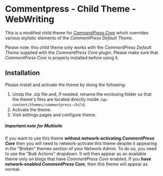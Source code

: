 Commentpress - Child Theme - WebWriting
========================

This is a modified child theme for [*CommentPress Core*](https://github.com/IFBook/commentpress-core) which overrides various stylistic elements of the *CommentPress Default Theme*.

Please note: this child theme only works with the *CommentPress Default Theme* supplied with the *CommentPress Core* plugin. Please make sure that *CommentPress Core* is properly installed before using it.

## Installation ##

Please install and activate the theme by doing the following:

1. Unzip the .zip file and, if needed, rename the enclosing folder so that the theme's files are located directly inside `/wp-content/themes/commentpress-child`.
2. Activate the theme.
3. Visit settings pages and configure theme.

##### Important note for Multisite #####

If you want to use this theme **without network-activating *CommentPress Core*** then you will need to network-activate this theme despite it appearing in the "Broken" themes section of your Network Admin. To do so, you need to use the "Bulk Actions" dropdown. It will then appear as an available theme only on blogs that have *CommentPress Core* enabled. If you **have network-enabled *CommentPress Core***, then this theme will appear as normal.
